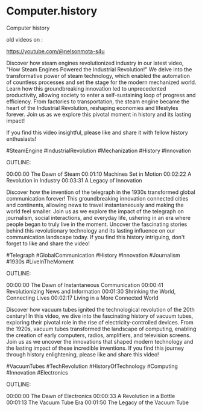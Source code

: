 # Computer.history
Computer history 


old videos on :

https://youtube.com/@nelsonmota-s4u


Discover how steam engines revolutionized industry in our latest video, "How Steam Engines Powered the Industrial Revolution!" We delve into the transformative power of steam technology, which enabled the automation of countless processes and set the stage for the modern mechanized world. Learn how this groundbreaking innovation led to unprecedented productivity, allowing society to enter a self-sustaining loop of progress and efficiency. From factories to transportation, the steam engine became the heart of the Industrial Revolution, reshaping economies and lifestyles forever. Join us as we explore this pivotal moment in history and its lasting impact! 

If you find this video insightful, please like and share it with fellow history enthusiasts! 

#SteamEngine #IndustrialRevolution #Mechanization #History #Innovation

OUTLINE: 

00:00:00 The Dawn of Steam
00:01:10 Machines Set in Motion
00:02:22 A Revolution in Industry
00:03:31 A Legacy of Innovation

Discover how the invention of the telegraph in the 1930s transformed global communication forever! This groundbreaking innovation connected cities and continents, allowing news to travel instantaneously and making the world feel smaller. Join us as we explore the impact of the telegraph on journalism, social interactions, and everyday life, ushering in an era where people began to truly live in the moment. Uncover the fascinating stories behind this revolutionary technology and its lasting influence on our communication landscape today. If you find this history intriguing, don't forget to like and share the video! 

#Telegraph #GlobalCommunication #History #Innovation #Journalism #1930s #LiveInTheMoment

OUTLINE: 

00:00:00 The Dawn of Instantaneous Communication
00:00:41 Revolutionizing News and Information
00:01:30 Shrinking the World, Connecting Lives
00:02:17 Living in a More Connected World


Discover how vacuum tubes ignited the technological revolution of the 20th century! In this video, we dive into the fascinating history of vacuum tubes, exploring their pivotal role in the rise of electricity-controlled devices. From the 1920s, vacuum tubes transformed the landscape of computing, enabling the creation of early computers, radios, amplifiers, and television screens. Join us as we uncover the innovations that shaped modern technology and the lasting impact of these incredible inventions. If you find this journey through history enlightening, please like and share this video! 

#VacuumTubes #TechRevolution #HistoryOfTechnology #Computing #Innovation #Electronics

OUTLINE: 

00:00:00 The Dawn of Electronics
00:00:33 A Revolution in a Bottle
00:01:13 The Vacuum Tube Era
00:01:50 The Legacy of the Vacuum Tube

